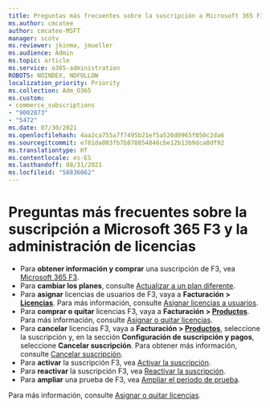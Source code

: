 ```yaml
---
title: Preguntas más frecuentes sobre la suscripción a Microsoft 365 F3 y la administración de licencias
ms.author: cmcatee
author: cmcatee-MSFT
manager: scotv
ms.reviewer: jkinma, jmueller
ms.audience: Admin
ms.topic: article
ms.service: o365-administration
ROBOTS: NOINDEX, NOFOLLOW
localization_priority: Priority
ms.collection: Adm_O365
ms.custom:
- commerce_subscriptions
- "9002873"
- "5472"
ms.date: 07/30/2021
ms.openlocfilehash: 4aa2ca755a7f7495b21ef5a526d0965f050c2da6
ms.sourcegitcommit: e781da003fb7b878854846cbe12b13b9dca8df92
ms.translationtype: HT
ms.contentlocale: es-ES
ms.lasthandoff: 08/31/2021
ms.locfileid: "58836662"
---
```

# <a name="microsoft-365-f3-subscription-and-license-management-faq"></a>Preguntas más frecuentes sobre la suscripción a Microsoft 365 F3 y la administración de licencias

- Para **obtener información y comprar** una suscripción de F3, vea [Microsoft 365 F3](https://www.microsoft.com/microsoft-365/microsoft-365-enterprise-f3?activetab=pivot%3aoverviewtab).
- Para **cambiar los planes**, consulte [Actualizar a un plan diferente](https://docs.microsoft.com/microsoft-365/commerce/subscriptions/upgrade-to-different-plan).
- Para **asignar** licencias de usuarios de F3, vaya a **Facturación > [Licencias](https://go.microsoft.com/fwlink/p/?linkid=842264)**. Para más información, consulte [Asignar licencias a usuarios](https://docs.microsoft.com/microsoft-365/admin/manage/assign-licenses-to-users).
- Para **comprar o quitar** licencias F3, vaya a **Facturación > [Productos](https://go.microsoft.com/fwlink/p/?linkid=842054)**. Para más información, consulte [Asignar o quitar licencias](https://docs.microsoft.com/microsoft-365/commerce/licenses/buy-licenses#buy-or-remove-licenses-for-your-business-subscription).
- Para **cancelar** licencias F3, vaya a **Facturación > [Productos](https://go.microsoft.com/fwlink/p/?linkid=842054)**, seleccione la suscripción y, en la sección **Configuración de suscripción y pagos**, seleccione **Cancelar suscripción**. Para obtener más información, consulte [Cancelar suscripción](https://docs.microsoft.com/microsoft-365/commerce/subscriptions/cancel-your-subscription).
- Para **activar** la suscripción F3, vea [Activar la suscripción](https://docs.microsoft.com/alchemyinsights/activate-your-office-365-subscription).
- Para **reactivar** la suscripción F3, vea [Reactivar la suscripción](https://docs.microsoft.com/alchemyinsights/reactivate-your-subscription).
- Para **ampliar** una prueba de F3, vea [Ampliar el periodo de prueba](https://docs.microsoft.com/microsoft-365/commerce/extend-your-trial).

Para más información, consulte [Asignar o quitar licencias](https://docs.microsoft.com/microsoft-365/commerce/licenses/buy-licenses).